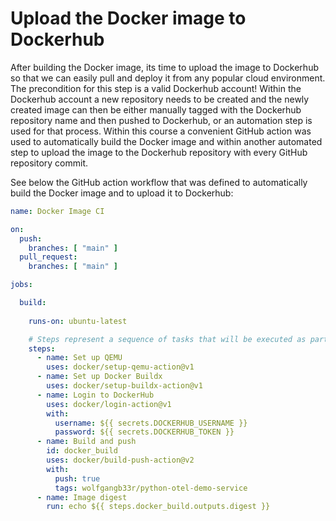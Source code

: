 # Upload the Docker image to Dockerhub

After building the Docker image, its time to upload the image to Dockerhub so that we can easily pull and deploy it from any popular cloud environment.
The precondition for this step is a valid Dockerhub account!
Within the Dockerhub account a new repository needs to be created and the newly created image can then be either manually tagged with the Dockerhub repository name and then pushed to Dockerhub, or an automation step is used for that process.
Within this course a convenient GitHub action was used to automatically build the Docker image and within another automated step to upload the image to the Dockerhub repository with every GitHub repository commit.

See below the GitHub action workflow that was defined to automatically build the Docker image and to upload it to Dockerhub:

```yaml
name: Docker Image CI

on:
  push:
    branches: [ "main" ]
  pull_request:
    branches: [ "main" ]

jobs:

  build:
 
    runs-on: ubuntu-latest

    # Steps represent a sequence of tasks that will be executed as part of the job
    steps:
      - name: Set up QEMU
        uses: docker/setup-qemu-action@v1
      - name: Set up Docker Buildx
        uses: docker/setup-buildx-action@v1
      - name: Login to DockerHub
        uses: docker/login-action@v1 
        with:
          username: ${{ secrets.DOCKERHUB_USERNAME }}
          password: ${{ secrets.DOCKERHUB_TOKEN }}
      - name: Build and push
        id: docker_build
        uses: docker/build-push-action@v2
        with:
          push: true
          tags: wolfgangb33r/python-otel-demo-service
      - name: Image digest
        run: echo ${{ steps.docker_build.outputs.digest }}

```

